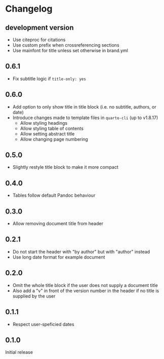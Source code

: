 # Changelog

## development version

- Use citeproc for citations
- Use custom prefix when crossreferencing sections
- Use mainfont for title unless set otherwise in brand.yml

## 0.6.1

- Fix subtitle logic if `title-only: yes`

## 0.6.0

- Add option to only show title in title block (i.e. no subtitle, authors, or date)
- Introduce changes made to template files in `quarto-cli` (up to v1.8.17)
  - Allow styling headings
  - Allow styling table of contents
  - Allow setting abstract title
  - Allow changing page numbering

## 0.5.0

- Slightly restyle title block to make it more compact

## 0.4.0

- Tables follow default Pandoc behaviour

## 0.3.0

- Allow removing document title from header

## 0.2.1

- Do not start the header with "by author" but with "author" instead
- Use long date format for example document

## 0.2.0

- Omit the whole title block if the user does not supply a document title
- Also add a "v" in front of the version number in the header if no title is supplied by the user

## 0.1.1

- Respect user-speficied dates

## 0.1.0

Initial release
